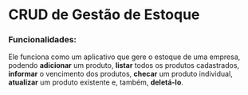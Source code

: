 # CRUD de Gestão de Estoque

### Funcionalidades:
Ele funciona como um aplicativo que gere o estoque de uma empresa, podendo **adicionar** um produto, **listar** todos os produtos cadastrados, 
**informar** o vencimento dos produtos, **checar** um produto individual, **atualizar** um produto existente e, também, **deletá-lo**.
